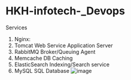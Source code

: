 # HKH-infotech-_Devops
Services
1. Nginx:
2. Tomcat
Web Service
Application Server
3. RabbitMQ
Broker/Queuing Agent
4. Memcache
DB Caching
5. ElasticSearch
Indexing/Search service
6. MySQL
SQL Database
![image](https://github.com/PRASHANTsINHA13/HKH-infotech-_Devops/assets/73397037/6f643c17-87df-4137-b394-d52530c293fb)
